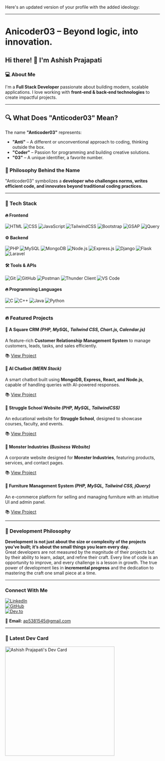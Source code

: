 Here's an updated version of your profile with the added ideology:

---

# Anicoder03 – Beyond logic, into innovation.  
## Hi there! 👋 I'm Ashish Prajapati

### 💻 About Me
I'm a **Full Stack Developer** passionate about building modern, scalable applications. I love working with **front-end & back-end technologies** to create impactful projects.

---

## 🔍 What Does "Anticoder03" Mean?  

The name **"Anticoder03"** represents:  

- **"Anti"** – A different or unconventional approach to coding, thinking outside the box.  
- **"Coder"** – Passion for programming and building creative solutions.  
- **"03"** – A unique identifier, a favorite number.  

### 🚀 Philosophy Behind the Name  
"Anticoder03" symbolizes a **developer who challenges norms, writes efficient code, and innovates beyond traditional coding practices.**  

---

### 🚀 Tech Stack

#### 🔥 **Frontend**
![HTML](https://img.shields.io/badge/-HTML5-E34F26?style=flat&logo=html5&logoColor=white)
![CSS](https://img.shields.io/badge/-CSS3-1572B6?style=flat&logo=css3&logoColor=white)
![JavaScript](https://img.shields.io/badge/-JavaScript-F7DF1E?style=flat&logo=javascript&logoColor=black)
![TailwindCSS](https://img.shields.io/badge/-TailwindCSS-38B2AC?style=flat&logo=tailwind-css&logoColor=white)
![Bootstrap](https://img.shields.io/badge/-Bootstrap-7952B3?style=flat&logo=bootstrap&logoColor=white)
![GSAP](https://img.shields.io/badge/-GSAP-88CE02?style=flat&logo=greensock&logoColor=white)
![jQuery](https://img.shields.io/badge/-jQuery-0769AD?style=flat&logo=jquery&logoColor=white)

#### ⚙️ **Backend**
![PHP](https://img.shields.io/badge/-PHP-777BB4?style=flat&logo=php&logoColor=white)
![MySQL](https://img.shields.io/badge/-MySQL-4479A1?style=flat&logo=mysql&logoColor=white)
![MongoDB](https://img.shields.io/badge/-MongoDB-47A248?style=flat&logo=mongodb&logoColor=white)
![Node.js](https://img.shields.io/badge/-Node.js-339933?style=flat&logo=node.js&logoColor=white)
![Express.js](https://img.shields.io/badge/-Express.js-000000?style=flat&logo=express&logoColor=white)
![Django](https://img.shields.io/badge/-Django-092E20?style=flat&logo=django&logoColor=white)
![Flask](https://img.shields.io/badge/-Flask-000000?style=flat&logo=flask&logoColor=white)
![Laravel](https://img.shields.io/badge/-Laravel-FF2D20?style=flat&logo=laravel&logoColor=white)

#### 🛠️ **Tools & APIs**
![Git](https://img.shields.io/badge/-Git-F05032?style=flat&logo=git&logoColor=white)
![GitHub](https://img.shields.io/badge/-GitHub-181717?style=flat&logo=github&logoColor=white)
![Postman](https://img.shields.io/badge/-Postman-FF6C37?style=flat&logo=postman&logoColor=white)
![Thunder Client](https://img.shields.io/badge/-Thunder_Client-000000?style=flat&logoColor=white)
![VS Code](https://img.shields.io/badge/-VS%20Code-007ACC?style=flat&logo=visual-studio-code&logoColor=white)

#### 🔥 **Programming Languages**
![C](https://img.shields.io/badge/-C-A8B9CC?style=flat&logo=c&logoColor=white)
![C++](https://img.shields.io/badge/-C++-00599C?style=flat&logo=c%2B%2B&logoColor=white)
![Java](https://img.shields.io/badge/-Java-007396?style=flat&logo=java&logoColor=white)
![Python](https://img.shields.io/badge/-Python-3776AB?style=flat&logo=python&logoColor=white)

---

### 🔥 Featured Projects

#### 📌 **A Square CRM** *(PHP, MySQL, Tailwind CSS, Chart.js, Calendar.js)*
A feature-rich **Customer Relationship Management System** to manage customers, leads, tasks, and sales efficiently.

📚 [View Project](https://github.com/Anticoder03/CRM)

#### 🤖 **AI Chatbot** *(MERN Stack)*
A smart chatbot built using **MongoDB, Express, React, and Node.js**, capable of handling queries with AI-powered responses.

📚 [View Project](https://github.com/Anticoder03/chati-app)

#### 🏢 **Struggle School Website** *(PHP, MySQL, TailwindCSS)*
An educational website for **Struggle School**, designed to showcase courses, faculty, and events.

📚 [View Project](https://github.com/Anticoder03/struggle_school/)

#### 🏢 **Monster Industries** *(Business Website)*
A corporate website designed for **Monster Industries**, featuring products, services, and contact pages.

📚 [View Project](https://github.com/Anticoder03/moster_industries/)

#### 🏡 **Furniture Management System** *(PHP, MySQL, Tailwind CSS, jQuery)*
An e-commerce platform for selling and managing furniture with an intuitive UI and admin panel.

📚 [View Project](https://github.com/Anticoder03/furniture-management)

---

### 🚀 **Development Philosophy**  
**Development is not just about the size or complexity of the projects you’ve built; it’s about the small things you learn every day.**  
Great developers are not measured by the magnitude of their projects but by their ability to learn, adapt, and refine their craft. Every line of code is an opportunity to improve, and every challenge is a lesson in growth. The true power of development lies in **incremental progress** and the dedication to mastering the craft one small piece at a time.

---

### Connect With Me
[![LinkedIn](https://img.shields.io/badge/-Ashish%20Prajapati-blue?style=flat&logo=linkedin&logoColor=white)](https://www.linkedin.com/in/ashish-prajapati-68bb82242/)  
[![GitHub](https://img.shields.io/badge/-Anticoder03-000000?style=flat&logo=github&logoColor=white)](https://github.com/Anticoder03)  
[![Dev.to](https://img.shields.io/badge/-Anticoder03-black?style=flat&logo=dev.to&logoColor=white)](https://dev.to/anticoder03)

📧 **Email:** [ap5381545@gmail.com](mailto:ap5381545@gmail.com)

---

### 📌 Latest Dev Card  
<a href="https://app.daily.dev/ashish03241"><img src="https://api.daily.dev/devcards/v2/frhbOXTfWXoQ9RXxZV8pj.png?type=default&r=6wa" width="356" alt="Ashish Prajapati's Dev Card"/></a>
